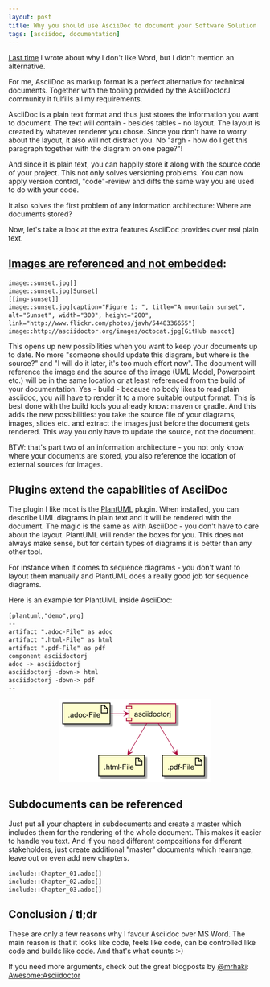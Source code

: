 ```yaml
---
layout: post
title: Why you should use AsciiDoc to document your Software Solution
tags: [asciidoc, documentation]
---
```


[Last time](https://rdmueller.github.io/why_no_word/) I wrote about why I don't like  Word, but I didn't mention an alternative.

For me, AsciiDoc as markup format is a perfect alternative for technical documents. Together with the tooling provided by the AsciiDoctorJ community it fulfills all my requirements.

AsciiDoc is a plain text format and thus just stores the information you want to document. The text will contain - besides tables - no layout. The layout is created by whatever renderer you chose. Since you don't have to worry about the layout, it also will not distract you. No "argh - how do I get this paragraph together with the diagram on one page?"!

And since it is plain text, you can happily store it along with the source code of your project. This not only solves versioning problems. You can now apply version control, "code"-review and diffs the same way you are used to do with your code. 

It also solves the first problem of any information architecture: Where are documents stored?

Now, let's take a look at the extra features AsciiDoc provides over real plain text.

## [Images are referenced and not embedded](http://asciidoctor.org/docs/asciidoc-syntax-quick-reference/#images):

```
image::sunset.jpg[] 
image::sunset.jpg[Sunset] 
[[img-sunset]] 
image::sunset.jpg[caption="Figure 1: ", title="A mountain sunset", alt="Sunset", width="300", height="200", link="http://www.flickr.com/photos/javh/5448336655"] 
image::http://asciidoctor.org/images/octocat.jpg[GitHub mascot]
```

This opens up new possibilities when you want to keep your documents up to date. No more "someone should update this diagram, but where is the source?" and "I will do it later, it's too much effort now". The document will reference the image and the source of the image (UML Model, Powerpoint etc.) will be in the same location or at least referenced from the build of your documentation. Yes - build - because no body likes to read plain asciidoc, you will have to render it to a more suitable output format. This is best done with the build tools you already know: maven or gradle. And this adds the new possibilities: you take the source file of your diagrams, images, slides etc. and extract the images just before the document gets rendered. This way you only have to update the source, not the document.

BTW: that's part two of an information architecture - you not only know where your documents are stored, you also reference the location of external sources for images.

## Plugins extend the capabilities of AsciiDoc

The plugin I like most is the [PlantUML](http://www.plantuml.com) plugin. When installed, you can describe UML diagrams in plain text and it will be rendered with the document. The magic is the same as with AsciiDoc - you don't have to care about the layout. PlantUML will render the boxes for you. This does not always make sense, but for certain types of diagrams it is better than any other tool.

For instance when it comes to sequence diagrams - you don't want to layout them manually and PlantUML does a really good job for sequence diagrams.

Here is an example for PlantUML inside AsciiDoc:

```
[plantuml,"demo",png]
--
artifact ".adoc-File" as adoc
artifact ".html-File" as html
artifact ".pdf-File" as pdf
component asciidoctorj
adoc -> asciidoctorj 
asciidoctorj -down-> html
asciidoctorj -down-> pdf
--
```
<div style="text-align: center;">
<img src="../images/demo.png" style="max-width:100%;" />
</div>

## Subdocuments can be referenced

Just put all your chapters in subdocuments and create a master which includes them for the rendering of the whole document. This makes it easier to handle you text. And if you need different compositions for different stakeholders, just create additional "master" documents which rearrange, leave out or even add new chapters.

```
include::Chapter_01.adoc[]
include::Chapter_02.adoc[]
include::Chapter_03.adoc[]
```

## Conclusion / tl;dr

These are only a few reasons why I favour Asciidoc over MS Word. The main reason is that it looks like code, feels like code, can be controlled like code and builds like code. And that's what counts :-)

If you need more arguments, check out the great blogposts by [@mrhaki](https://twitter.com/mrhaki): [Awesome:Asciidoctor](http://mrhaki.blogspot.de/search/label/Awesome%3AAsciidoctor)
